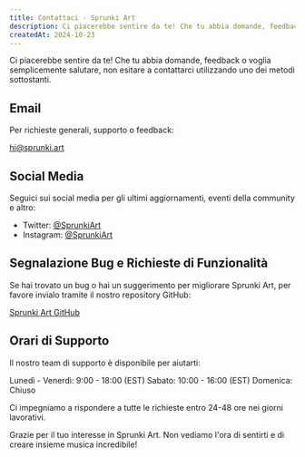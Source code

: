 ```yaml
---
title: Contattaci - Sprunki Art
description: Ci piacerebbe sentire da te! Che tu abbia domande, feedback o voglia semplicemente salutare, non esitare a contattarci utilizzando uno dei metodi sottostanti.
createdAt: 2024-10-23
---
```


Ci piacerebbe sentire da te! Che tu abbia domande, feedback o voglia semplicemente salutare, non esitare a contattarci utilizzando uno dei metodi sottostanti.

## Email

Per richieste generali, supporto o feedback:

[hi@sprunki.art](mailto:hi@sprunki.art)

## Social Media

Seguici sui social media per gli ultimi aggiornamenti, eventi della community e altro:

- Twitter: [@SprunkiArt](https://twitter.com/sprunki-art)
- Instagram: [@SprunkiArt](https://instagram.com/sprunki-art)

## Segnalazione Bug e Richieste di Funzionalità

Se hai trovato un bug o hai un suggerimento per migliorare Sprunki Art, per favore invialo tramite il nostro repository GitHub:

[Sprunki Art GitHub](https://github.com/ZissyW/sprunki-art)

## Orari di Supporto

Il nostro team di supporto è disponibile per aiutarti:

Lunedì - Venerdì: 9:00 - 18:00 (EST)
Sabato: 10:00 - 16:00 (EST)
Domenica: Chiuso

Ci impegniamo a rispondere a tutte le richieste entro 24-48 ore nei giorni lavorativi.

Grazie per il tuo interesse in Sprunki Art. Non vediamo l'ora di sentirti e di creare insieme musica incredibile!
